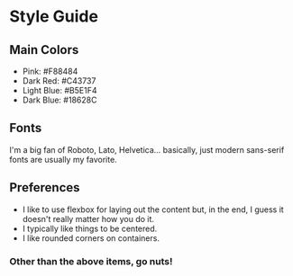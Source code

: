 # Style Guide

## Main Colors

* Pink: #F88484
* Dark Red: #C43737
* Light Blue: #B5E1F4
* Dark Blue: #18628C

## Fonts

I'm a big fan of Roboto, Lato, Helvetica... basically, just modern sans-serif fonts are usually my favorite.

## Preferences

* I like to use flexbox for laying out the content but, in the end, I guess it doesn't really matter how you do it.
* I typically like things to be centered.
* I like rounded corners on containers.

### Other than the above items, go nuts!